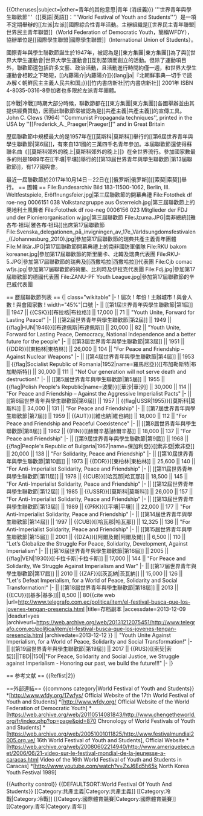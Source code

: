 {{Otheruses|subject=|other=青年的其他意思|青年 (消歧義)}}
'''世界青年與學生聯歡節'''（[[英語|英語]]：'''World Festival of Youth and Students'''）是一項不定期舉辦的[[左派|左派]]國際綜合性青年活動。主辦組織是[[世界民主青年聯盟|世界民主青年聯盟]]（World Federation of Democratic Youth，簡稱WFDY），協辦單位是[[國際學生聯盟|國際學生聯盟]]（International Union of Students）。

國際青年與學生聯歡節誕生於1947年，被認為是[[東方集團|東方集團]]為了與[[世界大學生運動會|世界大學生運動會]]互別苗頭而創立的活動。但除了運動項目外，聯歡節還包括許多文藝、政治活動，且活動進行時間約僅一週，和世界大學生運動會相較之下略短，<ref>[[内藤陽介|内藤陽介]]{{lang|ja|『北朝鮮事典―切手で読み解く朝鮮民主主義人民共和国』}}[[竹内書店新社|竹内書店新社]] 2001年 ISBN 4-8035-0316-8</ref>參加者也多限於左派青年團體。

[[冷戰|冷戰]]時期大部分時候，聯歡節都在[[東方集團|東方集團]]各國舉辦並由其提供經費贊助，因而此聯歡節常被認為是[[共產主義|共產主義]]的宣傳工具。<ref name=clews>John C. Clews (1964) ''Communist Propaganda techniques'', printed in the USA by ''[[Frederick_A._Praeger|Praeger]]'' and in Great Britain</ref>

歷屆聯歡節中規模最大的是1957年在[[莫斯科|莫斯科]]舉行的[[第6屆世界青年與學生聯歡節|第6屆]]，有來自131國的三萬四千名青年參加。本屆聯歡節還使得蘇聯名曲《[[莫斯科郊外的晚上|莫斯科郊外的晚上]]》在全世界流行。參加國家數最多的則是1989年在[[平壤|平壤]]舉行的[[第13屆世界青年與學生聯歡節|第13屆聯歡節]]，有177國與會。

最近一屆聯歡節於2017年10月14日－22日在[[俄罗斯|俄罗斯]][[索契|索契]]舉行。
== 圖輯 ==
<gallery>
File:Bundesarchiv Bild 183-11500-1062, Berlin, III. Weltfestspiele, Eröffnungsfeier.jpg|第三屆聯歡節的開幕典禮
File:Fotothek df roe-neg 0006151 038 Volkstanzgruppe aus Österreich.jpg|第三屆聯歡節上的奧地利土風舞者
File:Fotothek df roe-neg 0006156 023 Mitglieder der FDJ und der Pionierorganisation w.jpg|第三屆聯歡節
File:Jzuma.JPG|南非總統[[雅各布·祖玛|雅各布·祖玛]]出席第17屆聯歡節
File:Svenska_delegationen_på_invigningen_av_17e_Världsungdomsfestivalen_((Johannesburg_2010).jpg|參加第17屆聯歡節的瑞典共產主義青年團體
File:Militär.JPG|第17屆聯歡節開幕典禮上的南非國防軍儀隊
File:RKU bakom koreaner.jpg|參加第17屆聯歡節的斯里蘭卡、北韓及瑞典代表團
File:RKU-5.JPG|參加第17屆聯歡節的瑞典及[[西撒哈拉|西撒哈拉]]代表團
File:Cjb comac wfjs.jpg|參加第17屆聯歡節的荷蘭、比利時及伊拉克代表團
File:Fdj.jpg|參加第17屆聯歡節的德國代表團
File:ZANU-PF Youth League.jpg|參加第17屆聯歡節的辛巴威代表團
</gallery>

== 歷屆聯歡節列表 ==
{| class="wikitable"
|-
! 屆次
! 年份
! 主辦城市
! 與會人數
! 與會國家數
! width="45%"|口號
|-
|| [[第1屆世界青年與學生聯歡節|第1屆]] || 1947 || {{CSK}}[[布拉格|布拉格]] || 17,000 || 71 || "Youth Unite, Forward for Lasting Peace!"
|-
|| [[第2屆世界青年與學生聯歡節|第2屆]] || 1949 || {{flag|HUN|1946}}[[布達佩斯|布達佩斯]] || 20,000 || 82 || "Youth Unite, Forward for Lasting Peace, Democracy, National Independence and a better future for the people"
|-
|| [[第3屆世界青年與學生聯歡節|第3屆]] || 1951 || {{DDR}}[[東柏林|東柏林]] || 26,000 || 104 || "For Peace and Friendship – Against Nuclear Weapons"
|-
|| [[第4屆世界青年與學生聯歡節|第4屆]] || 1953 || {{flag|Socialist Republic of Romania|1952|name=羅馬尼亞}}[[布加勒斯特|布加勒斯特]] || 30,000 || 111 || "No! Our generation will not serve death and destruction!."
|-
|| [[第5屆世界青年與學生聯歡節|第5屆]] || 1955 || {{flag|Polish People's Republic|name=波蘭}}[[華沙|華沙]] || 30,000 || 114 || "For Peace and Friendship – Against the Aggressive Imperialist Pacts"
|-
|| [[第6屆世界青年與學生聯歡節|第6屆]] || 1957 || {{flag|USSR|1955}}[[莫斯科|莫斯科]] || 34,000 || 131 || "For Peace and Friendship"
|-
|| [[第7屆世界青年與學生聯歡節|第7屆]] || 1959 || {{AUT}}[[維也納|維也納]] || 18,000 || 112 || "For Peace and Friendship and Peaceful Coexistence"
|-
|| [[第8屆世界青年與學生聯歡節|第8屆]] || 1962 || {{FIN}}[[赫爾辛基|赫爾辛基]] || 18,000 || 137 || "For Peace and Friendship"
|-
|| [[第9屆世界青年與學生聯歡節|第9屆]] || 1968 || {{flag|People's Republic of Bulgaria|1967|name=保加利亞}}[[索非亞|索非亞]] || 20,000 || 138 || "For Solidarity, Peace and Friendship"
|-
|| [[第10屆世界青年與學生聯歡節|第10屆]] || 1973 || {{DDR}}[[東柏林|東柏林]] || 25,600 || 140 || "For Anti-Imperialist Solidarity, Peace and Friendship"
|-
|| [[第11屆世界青年與學生聯歡節|第11屆]] || 1978 || {{CUB}}[[哈瓦那|哈瓦那]] || 18,500 || 145 || "For Anti-Imperialist Solidarity, Peace and Friendship"
|-
|| [[第12屆世界青年與學生聯歡節|第12屆]] || 1985 || {{USSR}}[[莫斯科|莫斯科]] || 26,000 || 157 || "For Anti-Imperialist Solidarity, Peace and Friendship"
|-
|| [[第13屆世界青年與學生聯歡節|第13屆]] || 1989 || {{PRK}}[[平壤|平壤]] || 22,000 || 177 || "For Anti-Imperialist Solidarity, Peace and Friendship"
|-
|| [[第14屆世界青年與學生聯歡節|第14屆]] || 1997 || {{CUB}}[[哈瓦那|哈瓦那]] || 12,325 || 136 || "For Anti-Imperialist Solidarity, Peace and Friendship"
|-
|| [[第15屆世界青年與學生聯歡節|第15屆]] || 2001 || {{DZA}}[[阿爾及爾|阿爾及爾]] || 6,500 || 110 || "Let’s Globalize the Struggle For Peace, Solidarity, Development, Against Imperialism"
|-
|| [[第16屆世界青年與學生聯歡節|第16屆]] || 2005 || {{flag|VEN|1930}}[[卡拉卡斯|卡拉卡斯]] || 17,000 || 144 || "For Peace and Solidarity, We Struggle Against Imperialism and War"
|-
|| [[第17屆世界青年與學生聯歡節|第17屆]] || 2010 || {{ZAF}}[[茨瓦納|茨瓦納]]  || 15,000 || 126 || "Let's Defeat Imperialism, for a World of Peace, Solidarity and Social Transformation!"
|-
|| [[第18屆世界青年與學生聯歡節|第18屆]] || 2013 || {{ECU}}[[基多|基多]]|| 8,500 || 80<ref>{{cite web |url=http://www.telegrafo.com.ec/politica/item/el-festival-busca-que-los-jovenes-tengan-presencia.html |title=存档副本 |accessdate=2013-12-09 |deadurl=yes |archiveurl=https://web.archive.org/web/20131212075451/http://www.telegrafo.com.ec/politica/item/el-festival-busca-que-los-jovenes-tengan-presencia.html |archivedate=2013-12-12 }}</ref> || "Youth Unite Against Imperialism, for a World of Peace, Solidarity and Social Transformation!"
|-
|| [[第19屆世界青年與學生聯歡節|第19屆]] || 2017 || {{RUS}}[[索契|索契]]||TBD||150||"For Peace, Solidarity and Social Justice, we Struggle against Imperialism - Honoring our past, we build the future!!!"
|-
|}

== 参考文献 ==
{{Reflist|2}}

==外部連結==
{{commons category|World Festival of Youth and Students}}
*[http://www.wfdy.org/17wfys/ Official Website of the 17th World Festival of Youth and Students]
*[http://www.wfdy.org/ Official Website of the World Federation of Democratic Youth]
*[https://web.archive.org/web/20110514081843/http://www.chengetheworld.org/fr/index.php?op=page&pid=870 Chronology of World Festivals of Youth and Students]
*[https://web.archive.org/web/20051001011825/http://www.festivalmundial2005.org.ve/ 16th World Festival of Youth and Students], Official Website
*[https://web.archive.org/web/20080602214940/http://www.ameriquebec.net/2006/06/21-video-sur-le-festival-mondial-de-la-jeunesse-a-caracas.html Video of the 16th World Festival of Youth and Students in Caracas]
*[http://www.youtube.com/watch?v=ZxJ6Ed5h65k North Korea Youth Festival 1989]

{{Authority control}}
{{DEFAULTSORT:World Festival Of Youth And Students}}
[[Category:共產主義|Category:共產主義]]
[[Category:冷戰|Category:冷戰]]
[[Category:國際體育競賽|Category:國際體育競賽]]
[[Category:青年|Category:青年]]